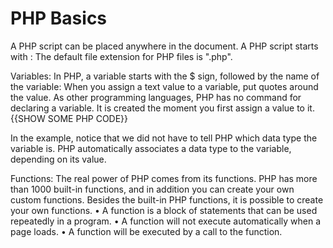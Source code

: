 # PHP Basics
A PHP script can be placed anywhere in the document.
A PHP script starts with <?php and ends with ?>:
The default file extension for PHP files is ".php".

Variables:
In PHP, a variable starts with the $ sign, followed by the name of the variable:
When you assign a text value to a variable, put quotes around the value.
As other programming languages, PHP has no command for declaring a variable. It is created the moment you first assign a value to it.
{{SHOW SOME PHP CODE}}

In the example, notice that we did not have to tell PHP which data type the variable is.
PHP automatically associates a data type to the variable, depending on its value. 

Functions:
The real power of PHP comes from its functions.
PHP has more than 1000 built-in functions, and in addition you can create your own custom functions.
Besides the built-in PHP functions, it is possible to create your own functions.
•	A function is a block of statements that can be used repeatedly in a program.
•	A function will not execute automatically when a page loads.
•	A function will be executed by a call to the function.
